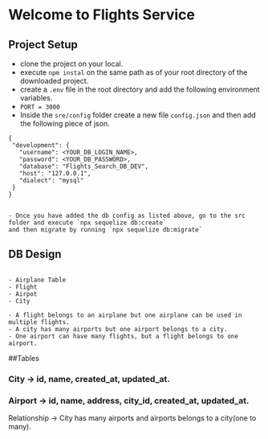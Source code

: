 # Welcome to Flights Service
 ## Project Setup
 - clone the project on your local.
 - execute `npm instal` on the same path as of your root directory of the downloaded project.
 - create a `.env` file in the root directory and add the following environment variables.
 - `PORT = 3000`
 - Inside the `sre/config` folder create a new file `config.json` and then add the following piece of json.

 ```
 {
  "development": {
    "username": <YOUR_DB_LOGIN_NAME>,
    "password": <YOUR_DB_PASSWORD>,
    "database": "Flights_Search_DB_DEV",
    "host": "127.0.0.1",
    "dialect": "mysql"
  }
}
```

```

- Once you have added the db config as listed above, go to the src folder and execute `npx sequelize db:create`
and then migrate by running `npx sequelize db:migrate`

```

## DB Design

```

- Airplane Table
- Flight 
- Airpot
- City

- A flight belongs to an airplane but one airplane can be used in multiple flights.
- A city has many airports but one airport belongs to a city.
- One airport can have many flights, but a flight belongs to one airport.

```

##Tables

### City -> id, name, created_at, updated_at.
### Airport -> id, name, address, city_id, created_at, updated_at.
  Relationship -> City has many airports and airports
  belongs to a city(one to many).
